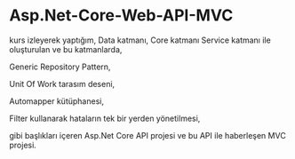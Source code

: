 # Asp.Net-Core-Web-API-MVC

kurs izleyerek yaptığım, 
Data katmanı, Core katmanı Service katmanı ile oluşturulan ve bu katmanlarda, 

Generic Repository Pattern, 

Unit Of Work tarasım deseni,

Automapper kütüphanesi,

Filter kullanarak hataların tek bir yerden yönetilmesi,

gibi başlıkları içeren Asp.Net Core API projesi ve bu API ile haberleşen MVC projesi.
